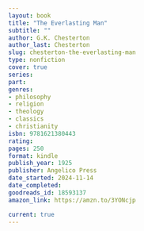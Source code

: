 ```yaml
---
layout: book
title: "The Everlasting Man"
subtitle: ""
author: G.K. Chesterton
author_last: Chesterton
slug: chesterton-the-everlasting-man
type: nonfiction
cover: true
series: 
part: 
genres:
- philosophy
- religion
- theology
- classics
- christianity
isbn: 9781621380443
rating: 
pages: 250
format: kindle
publish_year: 1925
publisher: Angelico Press
date_started: 2024-11-14
date_completed: 
goodreads_id: 18593137
amazon_link: https://amzn.to/3YONcjp

current: true
---
```

